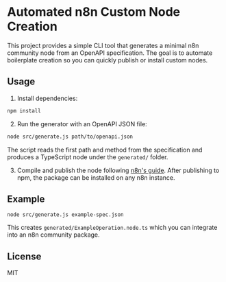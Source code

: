 # Automated n8n Custom Node Creation

This project provides a simple CLI tool that generates a minimal n8n community node from an OpenAPI specification. The goal is to automate boilerplate creation so you can quickly publish or install custom nodes.

## Usage

1. Install dependencies:

```bash
npm install
```

2. Run the generator with an OpenAPI JSON file:

```bash
node src/generate.js path/to/openapi.json
```

The script reads the first path and method from the specification and produces a TypeScript node under the `generated/` folder.

3. Compile and publish the node following [n8n's guide](https://docs.n8n.io/hosting/custom-nodes/create-community-nodes/). After publishing to npm, the package can be installed on any n8n instance.

## Example

```
node src/generate.js example-spec.json
```

This creates `generated/ExampleOperation.node.ts` which you can integrate into an n8n community package.

## License

MIT
